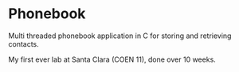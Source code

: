 # Phonebook

Multi threaded phonebook application in C for storing and retrieving contacts.

My first ever lab at Santa Clara (COEN 11), done over 10 weeks.
